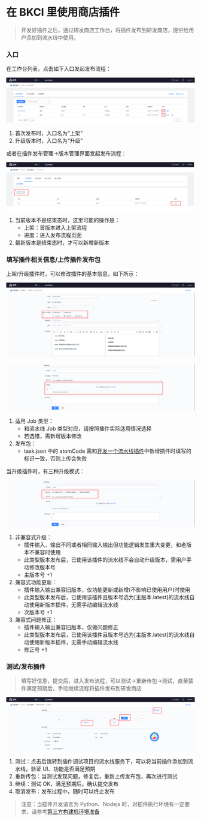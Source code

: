 # 在 BKCI 里使用商店插件

> 开发好插件之后，通过研发商店工作台，将插件发布到研发商店，提供给用户添加到流水线中使用。

### 入口 <a id="&#x5165;&#x53E3;"></a>

在工作台列表，点击如下入口发起发布流程： 

![](../../.gitbook/assets/image%20%2821%29.png)

1. 首次发布时，入口名为“上架”
2. 升级版本时，入口名为“升级”

或者在插件发布管理-&gt;版本管理界面发起发布流程： 

![](../../.gitbook/assets/image.png)

1. 当前版本不是结束态时，这里可能的操作是：
   * 上架：首版本进入上架流程
   * 进度：进入发布流程页面
2. 最新版本是结束态时，才可以新增新版本

### 填写插件相关信息/上传插件发布包 <a id="&#x586B;&#x5199;&#x63D2;&#x4EF6;&#x76F8;&#x5173;&#x4FE1;&#x606F;/&#x4E0A;&#x4F20;&#x63D2;&#x4EF6;&#x53D1;&#x5E03;&#x5305;"></a>

上架/升级插件时，可以修改插件的基本信息，如下所示：  

![](../../.gitbook/assets/image%20%2836%29.png)

![](../../.gitbook/assets/image%20%2828%29.png)

1. 适用 Job 类型：
   * 和流水线 Job 类型对应，请按照插件实际适用情况选择
   * 若选错，需新增版本修改
2. 发布包：
   * task.json 中的 atomCode 需和[开发一个流水线插件](javascript:void%280%29)中新增插件时填写的标识一致，否则上传会失败

当升级插件时，有三种升级模式： 

![](../../.gitbook/assets/image%20%289%29.png)

1. 非兼容式升级：
   * 插件输入、输出不同或者相同输入输出但功能逻辑发生重大变更，和老版本不兼容时使用
   * 此类型版本发布后，已使用该插件的流水线不会自动升级版本，需用户手动修改版本号
   * 主版本号 +1
2. 兼容式功能更新：
   * 插件输入输出兼容旧版本，仅功能更新或新增\(不影响已使用用户\)时使用
   * 此类型版本发布后，已使用该插件且版本号选为\[主版本.latest\]的流水线自动使用新版本插件，无需手动编辑流水线
   * 次版本号 +1
3. 兼容式问题修正：
   * 插件输入输出兼容旧版本，仅做问题修正
   * 此类型版本发布后，已使用该插件且版本号选为\[主版本.latest\]的流水线自动使用新版本插件，无需手动编辑流水线
   * 修正号 +1

### 测试/发布插件 <a id="&#x6D4B;&#x8BD5;/&#x53D1;&#x5E03;&#x63D2;&#x4EF6;"></a>

> 填写好信息，提交后，进入发布流程，可以测试-&gt;重新传包-&gt;测试，直至插件满足预期后，手动继续流程将插件发布到研发商店

![](../../.gitbook/assets/image%20%2829%29.png)

1. 测试：点击后跳转到插件调试项目的流水线服务下，可以将当前插件添加到流水线，验证 UI、功能是否满足预期
2. 重新传包：当测试发现问题，修复后，重新上传发布包，再次进行测试
3. 继续：测试 OK，满足预期后，确认提交发布
4. 取消发布：发布过程中，随时可以终止发布

> 注意：当插件开发语言为 Python、Nodejs 时，对插件执行环境有一定要求，请参考[第三方构建机环境准备](../../services/pools/self-hosted-agents/prepara-agent.md)

